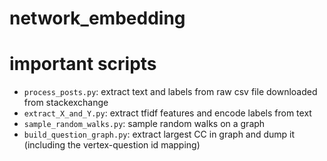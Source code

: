 # network_embedding

# important scripts

- `process_posts.py`: extract text and labels from raw csv file downloaded from stackexchange
- `extract_X_and_Y.py`: extract tfidf features and encode labels from text
- `sample_random_walks.py`: sample random walks on a graph
- `build_question_graph.py`: extract largest CC in graph and dump it (including the vertex-question id mapping)
